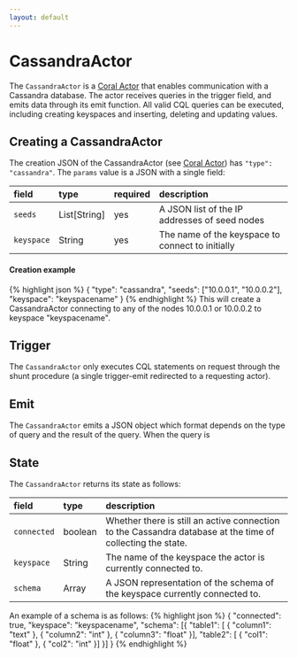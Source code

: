 ```yaml
---
layout: default
---
```

<!--
   Licensed to the Apache Software Foundation (ASF) under one or more
   contributor license agreements.  See the NOTICE file distributed with
   this work for additional information regarding copyright ownership.
   The ASF licenses this file to You under the Apache License, Version 2.0
   (the "License"); you may not use this file except in compliance with
   the License.  You may obtain a copy of the License at

       http://www.apache.org/licenses/LICENSE-2.0

   Unless required by applicable law or agreed to in writing, software
   distributed under the License is distributed on an "AS IS" BASIS,
   WITHOUT WARRANTIES OR CONDITIONS OF ANY KIND, either express or implied.
   See the License for the specific language governing permissions and
   limitations under the License.
-->
# CassandraActor
The `CassandraActor` is a [Coral Actor](/actors/overview/) that enables communication with a Cassandra database. The actor receives queries in the trigger field, and emits data through its emit function. All valid CQL queries can be executed, including creating keyspaces and inserting, deleting and updating values.

## Creating a CassandraActor
The creation JSON of the CassandraActor (see [Coral Actor](/actors/overview/)) has `"type": "cassandra"`.
The `params` value is a JSON with a single field:

field  | type | required | description
:----- | :---- | :--- | :------------
`seeds` | List[String] | yes| A JSON list of the IP addresses of seed nodes
`keyspace` | String | yes| The name of the keyspace to connect to initially

#### Creation example
{% highlight json %}
{
  "type": "cassandra",
  "seeds": ["10.0.0.1", "10.0.0.2"],
  "keyspace": "keyspacename"
}
{% endhighlight %}
This will create a CassandraActor connecting to any of the nodes 10.0.0.1 or 10.0.0.2 to keyspace "keyspacename".

## Trigger
The `CassandraActor` only executes CQL statements on request through the shunt procedure (a single trigger-emit redirected to a requesting actor).

## Emit
The `CassandraActor` emits a JSON object which format depends on the type of query and the result of the query.
When the query is 

## State
The `CassandraActor` returns its state as follows:

field |type| description
:--- | :--- | :---
`connected` | boolean | Whether there is still an active connection to the Cassandra database at the time of collecting the state.
`keyspace` | String | The name of the keyspace the actor is currently connected to.
`schema` | Array | A JSON representation of the schema of the keyspace currently connected to.

An example of a schema is as follows:
{% highlight json %}
{
  "connected": true,
  "keyspace": "keyspacename",
  "schema": [{
    "table1": [
     { "column1": "text" },
     { "column2": "int" },
     { "column3": "float" }], 
    "table2": [
     { "col1": "float" },
     { "col2": "int" }]
  }]
}
{% endhighlight %}
